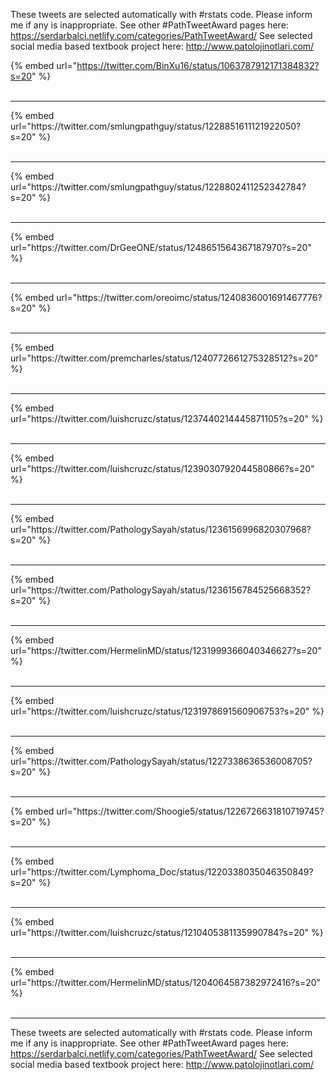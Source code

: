 

These tweets are selected automatically with #rstats code. Please inform me if any is inappropriate.
See other #PathTweetAward pages here: https://serdarbalci.netlify.com/categories/PathTweetAward/ 
See selected social media based textbook project here: http://www.patolojinotlari.com/

{% embed url="https://twitter.com/BinXu16/status/1063787912171384832?s=20" %}<br>
<br>
<hr>
{% embed url="https://twitter.com/smlungpathguy/status/1228851611121922050?s=20" %}<br>
<br>
<hr>
{% embed url="https://twitter.com/smlungpathguy/status/1228802411252342784?s=20" %}<br>
<br>
<hr>
{% embed url="https://twitter.com/DrGeeONE/status/1248651564367187970?s=20" %}<br>
<br>
<hr>
{% embed url="https://twitter.com/oreoimc/status/1240836001691467776?s=20" %}<br>
<br>
<hr>
{% embed url="https://twitter.com/premcharles/status/1240772661275328512?s=20" %}<br>
<br>
<hr>
{% embed url="https://twitter.com/luishcruzc/status/1237440214445871105?s=20" %}<br>
<br>
<hr>
{% embed url="https://twitter.com/luishcruzc/status/1239030792044580866?s=20" %}<br>
<br>
<hr>
{% embed url="https://twitter.com/PathologySayah/status/1236156996820307968?s=20" %}<br>
<br>
<hr>
{% embed url="https://twitter.com/PathologySayah/status/1236156784525668352?s=20" %}<br>
<br>
<hr>
{% embed url="https://twitter.com/HermelinMD/status/1231999366040346627?s=20" %}<br>
<br>
<hr>
{% embed url="https://twitter.com/luishcruzc/status/1231978691560906753?s=20" %}<br>
<br>
<hr>
{% embed url="https://twitter.com/PathologySayah/status/1227338636536008705?s=20" %}<br>
<br>
<hr>
{% embed url="https://twitter.com/Shoogie5/status/1226726631810719745?s=20" %}<br>
<br>
<hr>
{% embed url="https://twitter.com/Lymphoma_Doc/status/1220338035046350849?s=20" %}<br>
<br>
<hr>
{% embed url="https://twitter.com/luishcruzc/status/1210405381135990784?s=20" %}<br>
<br>
<hr>
{% embed url="https://twitter.com/HermelinMD/status/1204064587382972416?s=20" %}<br>
<br>
<hr>


These tweets are selected automatically with #rstats code. Please inform me if any is inappropriate.
See other #PathTweetAward pages here: https://serdarbalci.netlify.com/categories/PathTweetAward/ 
See selected social media based textbook project here: http://www.patolojinotlari.com/
